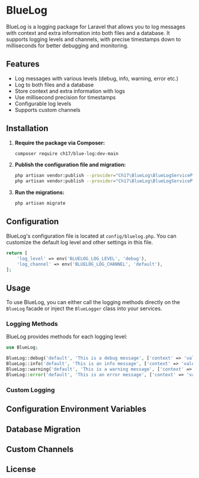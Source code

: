 # BlueLog

BlueLog is a logging package for Laravel that allows you to log messages with context and extra information into both files and a database. It supports logging levels and channels, with precise timestamps down to milliseconds for better debugging and monitoring.

## Features

- Log messages with various levels (debug, info, warning, error etc.)
- Log to both files and a database
- Store context and extra information with logs
- Use millisecond precision for timestamps
- Configurable log levels
- Supports custom channels

## Installation

1. **Require the package via Composer:**

   ```bash
   composer require ch17/blue-log:dev-main
   ```

2. **Publish the configuration file and migration:**

   ```bash
   php artisan vendor:publish --provider="Ch17\BlueLog\BlueLogServiceProvider" --tag="config"
   php artisan vendor:publish --provider="Ch17\BlueLog\BlueLogServiceProvider" --tag="migrations"
   ```

3. **Run the migrations:**

   ```bash
   php artisan migrate
   ```

## Configuration

BlueLog's configuration file is located at `config/bluelog.php`. You can customize the default log level and other settings in this file.

```php
return [
    'log_level' => env('BLUELOG_LOG_LEVEL', 'debug'),
    'log_channel' => env('BLUELOG_LOG_CHANNEL', 'default'),
];
```

## Usage

To use BlueLog, you can either call the logging methods directly on the `BlueLog` facade or inject the `BlueLogger` class into your services.

### Logging Methods

BlueLog provides methods for each logging level:

```php
use BlueLog;

BlueLog::debug('default', 'This is a debug message', ['context' => 'value'], ['extra' => 'value']);
BlueLog::info('default', 'This is an info message', ['context' => 'value'], ['extra' => 'value']);
BlueLog::warning('default', 'This is a warning message', ['context' => 'value'], ['extra' => 'value']);
BlueLog::error('default', 'This is an error message', ['context' => 'value'], ['extra' => 'value']);
```

### Custom Logging

## Configuration Environment Variables

## Database Migration

## Custom Channels

## License
